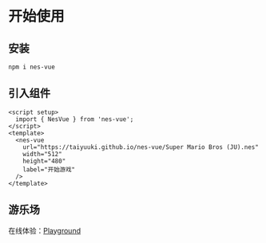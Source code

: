 # 开始使用

## 安装

```shell
npm i nes-vue
```
## 引入组件

```vue
<script setup>
  import { NesVue } from 'nes-vue';
</script>
<template>
  <nes-vue
    url="https://taiyuuki.github.io/nes-vue/Super Mario Bros (JU).nes"
    width="512"
    height="480"
    label="开始游戏"
  />
</template>
```

<script setup>
import { NesVue } from '../../nes-vue.es'
</script>

<nes-vue
  url="https://taiyuuki.github.io/nes-vue/Super Mario Bros (JU).nes"
  width="512"
  height="480"
  label="开始游戏"
/>

## 游乐场

在线体验：[Playground](https://taiyuuki.github.io/nes-vue)